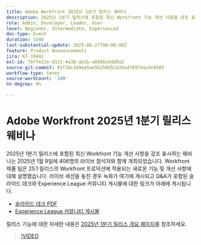 ```yaml
---
title: Adobe Workfront 2025년 1분기 릴리스 웨비나
description: 2025년 1분기 릴리스에 포함된 최신 Workfront 기능 개선 사항을 강조 표시하는 웨비나는 2025년 1월 9일에 406명의 라이브 참석자와 함께 개최되었습니다. Workfront 제품 팀은 25.1 릴리스의 Workfront 프로덕션에 적용되는 새로운 기능 및 개선 사항에 대해 설명했습니다.
role: Admin, Developer, Leader, User
level: Beginner, Intermediate, Experienced
doc-type: Event
duration: 3348
last-substantial-update: 2025-06-27T00:00:00Z
feature: Product Announcements
jira: KT-18441
exl-id: 7bffe22e-d321-4a38-ab1b-a8566cbdd9a2
source-git-commit: 91f20c3e9ee5ae5b259d5cb3da476974acdc6585
workflow-type: tm+mt
source-wordcount: '149'
ht-degree: 0%

---
```


# Adobe Workfront 2025년 1분기 릴리스 웨비나

2025년 1분기 릴리스에 포함된 최신 Workfront 기능 개선 사항을 강조 표시하는 웨비나는 2025년 1월 9일에 406명의 라이브 참석자와 함께 개최되었습니다. Workfront 제품 팀은 25.1 릴리스의 Workfront 프로덕션에 적용되는 새로운 기능 및 개선 사항에 대해 설명했습니다. 라이브 세션을 놓친 경우 녹화가 여기에 게시되고 Q&amp;A가 포함된 슬라이드 데크와 Experience League 커뮤니티 게시물에 대한 링크가 아래에 게시됩니다.

* [슬라이드 데크 PDF](https://cdn.experience.workfront.com/Training/Guides/Customer+Success+at+Scale/010925+-+25.1+First+Quarter+2025+Release+Webinar.pdf)
* [Experience League 커뮤니티 게시물](https://experienceleaguecommunities.adobe.com/t5/workfront-discussions/event-follow-up-adobe-workfront-first-quarter-2025-release/td-p/729761)

릴리스 기능에 대한 자세한 내용은 [2025년 1분기 릴리스 개요 페이지](https://experienceleague.adobe.com/en/docs/workfront/using/product-announcements/product-releases/release-25-q1/25-q1-release-overview#report-and-dashboard-enhancements)를 참조하세요.

>[!VIDEO](https://video.tv.adobe.com/v/3464380/?learn=on&enablevpops)
